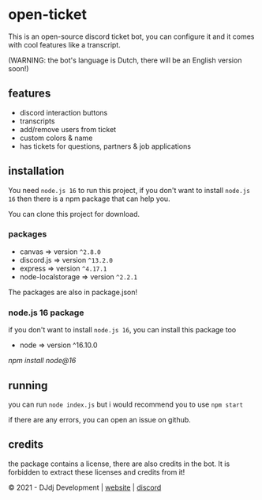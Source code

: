# open-ticket
This is an open-source discord ticket bot, you can configure it and it comes with cool features like a transcript.

(WARNING: the bot's language is Dutch, there will be an English version soon!)

## features
- discord interaction buttons
- transcripts
- add/remove users from ticket
- custom colors & name
- has tickets for questions, partners & job applications

## installation
You need `node.js 16` to run this project, if you don't want to install `node.js 16` then there is a npm package that can help you.

You can clone this project for download.

### packages
- canvas => version `^2.8.0`
- discord.js => version `^13.2.0`
- express => version `^4.17.1`
- node-localstorage => version `^2.2.1`

The packages are also in package.json!

### node.js 16 package
if you don't want to install `node.js 16`, you can install this package too
- node => version ^16.10.0

_npm install node@16_

## running
you can run `node index.js` but i would recommend you to use `npm start`

if there are any errors, you can open an issue on github.

## credits
the package contains a license, there are also credits in the bot. It is forbidden to extract these licenses and credits from it!

© 2021 - DJdj Development | [website](https://www.dj-dj.be) | [discord](https://discord.com/invite/26vT9wt3n3)